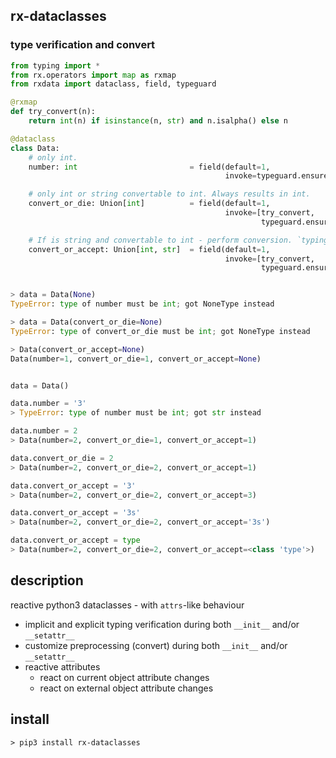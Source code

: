 ## rx-dataclasses

### type verification and convert

```python
from typing import *
from rx.operators import map as rxmap
from rxdata import dataclass, field, typeguard

@rxmap
def try_convert(n):
    return int(n) if isinstance(n, str) and n.isalpha() else n

@dataclass
class Data:
    # only int.
    number: int                         = field(default=1,
                                                invoke=typeguard.ensure)

    # only int or string convertable to int. Always results in int.
    convert_or_die: Union[int]          = field(default=1,
                                                invoke=[try_convert,
                                                        typeguard.ensure])

    # If is string and convertable to int - perform conversion. `typing.Any` type defined explicitly during `invoke` (just for example).
    convert_or_accept: Union[int, str]  = field(default=1,
                                                invoke=[try_convert,
                                                        typeguard.ensure(Any)])


> data = Data(None)
TypeError: type of number must be int; got NoneType instead

> data = Data(convert_or_die=None)
TypeError: type of convert_or_die must be int; got NoneType instead

> Data(convert_or_accept=None)
Data(number=1, convert_or_die=1, convert_or_accept=None)


data = Data()

data.number = '3'
> TypeError: type of number must be int; got str instead

data.number = 2
> Data(number=2, convert_or_die=1, convert_or_accept=1)

data.convert_or_die = 2
> Data(number=2, convert_or_die=2, convert_or_accept=1)

data.convert_or_accept = '3'
> Data(number=2, convert_or_die=2, convert_or_accept=3)

data.convert_or_accept = '3s'
> Data(number=2, convert_or_die=2, convert_or_accept='3s')

data.convert_or_accept = type
> Data(number=2, convert_or_die=2, convert_or_accept=<class 'type'>)
```


## description

reactive python3 dataclasses - with `attrs`-like behaviour

* implicit and explicit typing verification during both `__init__` and/or `__setattr__`
* customize preprocessing (convert) during both `__init__` and/or `__setattr__`
* reactive attributes
    * react on current object attribute changes
    * react on external object attribute changes


## install

```
> pip3 install rx-dataclasses
```
